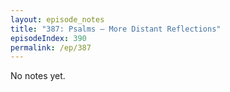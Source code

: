 ```yaml
---
layout: episode_notes
title: "387: Psalms — More Distant Reflections"
episodeIndex: 390
permalink: /ep/387
---
```

No notes yet.
